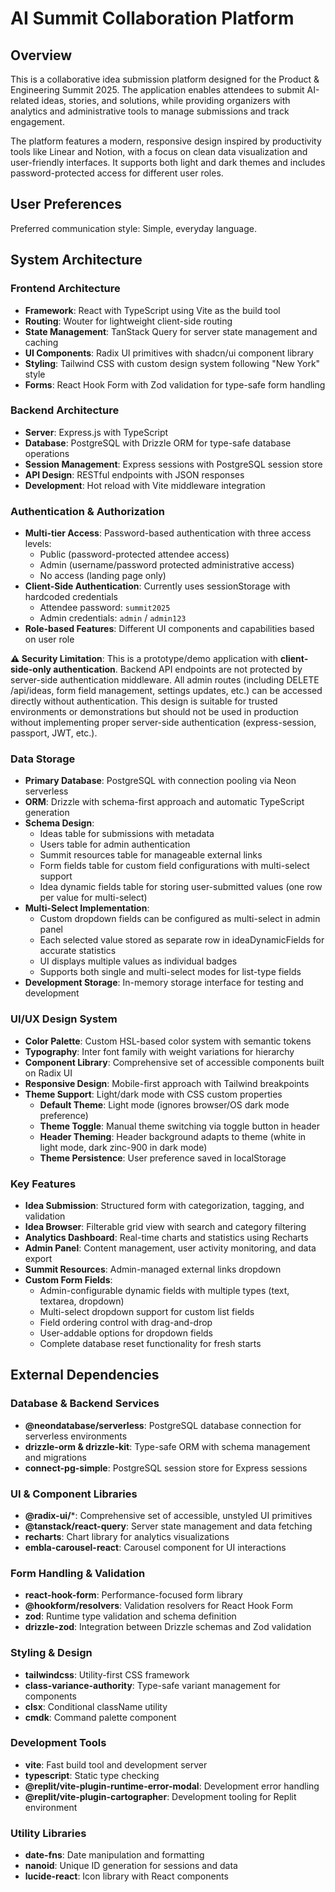 # AI Summit Collaboration Platform

## Overview

This is a collaborative idea submission platform designed for the Product & Engineering Summit 2025. The application enables attendees to submit AI-related ideas, stories, and solutions, while providing organizers with analytics and administrative tools to manage submissions and track engagement.

The platform features a modern, responsive design inspired by productivity tools like Linear and Notion, with a focus on clean data visualization and user-friendly interfaces. It supports both light and dark themes and includes password-protected access for different user roles.

## User Preferences

Preferred communication style: Simple, everyday language.

## System Architecture

### Frontend Architecture
- **Framework**: React with TypeScript using Vite as the build tool
- **Routing**: Wouter for lightweight client-side routing
- **State Management**: TanStack Query for server state management and caching
- **UI Components**: Radix UI primitives with shadcn/ui component library
- **Styling**: Tailwind CSS with custom design system following "New York" style
- **Forms**: React Hook Form with Zod validation for type-safe form handling

### Backend Architecture
- **Server**: Express.js with TypeScript
- **Database**: PostgreSQL with Drizzle ORM for type-safe database operations
- **Session Management**: Express sessions with PostgreSQL session store
- **API Design**: RESTful endpoints with JSON responses
- **Development**: Hot reload with Vite middleware integration

### Authentication & Authorization
- **Multi-tier Access**: Password-based authentication with three access levels:
  - Public (password-protected attendee access)
  - Admin (username/password protected administrative access)
  - No access (landing page only)
- **Client-Side Authentication**: Currently uses sessionStorage with hardcoded credentials
  - Attendee password: `summit2025`
  - Admin credentials: `admin` / `admin123`
- **Role-based Features**: Different UI components and capabilities based on user role

**⚠️ Security Limitation**: This is a prototype/demo application with **client-side-only authentication**. Backend API endpoints are not protected by server-side authentication middleware. All admin routes (including DELETE /api/ideas, form field management, settings updates, etc.) can be accessed directly without authentication. This design is suitable for trusted environments or demonstrations but should not be used in production without implementing proper server-side authentication (express-session, passport, JWT, etc.).

### Data Storage
- **Primary Database**: PostgreSQL with connection pooling via Neon serverless
- **ORM**: Drizzle with schema-first approach and automatic TypeScript generation
- **Schema Design**: 
  - Ideas table for submissions with metadata
  - Users table for admin authentication
  - Summit resources table for manageable external links
  - Form fields table for custom field configurations with multi-select support
  - Idea dynamic fields table for storing user-submitted values (one row per value for multi-select)
- **Multi-Select Implementation**: 
  - Custom dropdown fields can be configured as multi-select in admin panel
  - Each selected value stored as separate row in ideaDynamicFields for accurate statistics
  - UI displays multiple values as individual badges
  - Supports both single and multi-select modes for list-type fields
- **Development Storage**: In-memory storage interface for testing and development

### UI/UX Design System
- **Color Palette**: Custom HSL-based color system with semantic tokens
- **Typography**: Inter font family with weight variations for hierarchy
- **Component Library**: Comprehensive set of accessible components built on Radix UI
- **Responsive Design**: Mobile-first approach with Tailwind breakpoints
- **Theme Support**: Light/dark mode with CSS custom properties
  - **Default Theme**: Light mode (ignores browser/OS dark mode preference)
  - **Theme Toggle**: Manual theme switching via toggle button in header
  - **Header Theming**: Header background adapts to theme (white in light mode, dark zinc-900 in dark mode)
  - **Theme Persistence**: User preference saved in localStorage

### Key Features
- **Idea Submission**: Structured form with categorization, tagging, and validation
- **Idea Browser**: Filterable grid view with search and category filtering
- **Analytics Dashboard**: Real-time charts and statistics using Recharts
- **Admin Panel**: Content management, user activity monitoring, and data export
- **Summit Resources**: Admin-managed external links dropdown
- **Custom Form Fields**: 
  - Admin-configurable dynamic fields with multiple types (text, textarea, dropdown)
  - Multi-select dropdown support for custom list fields
  - Field ordering control with drag-and-drop
  - User-addable options for dropdown fields
  - Complete database reset functionality for fresh starts

## External Dependencies

### Database & Backend Services
- **@neondatabase/serverless**: PostgreSQL database connection for serverless environments
- **drizzle-orm & drizzle-kit**: Type-safe ORM with schema management and migrations
- **connect-pg-simple**: PostgreSQL session store for Express sessions

### UI & Component Libraries
- **@radix-ui/***: Comprehensive set of accessible, unstyled UI primitives
- **@tanstack/react-query**: Server state management and data fetching
- **recharts**: Chart library for analytics visualizations
- **embla-carousel-react**: Carousel component for UI interactions

### Form Handling & Validation
- **react-hook-form**: Performance-focused form library
- **@hookform/resolvers**: Validation resolvers for React Hook Form
- **zod**: Runtime type validation and schema definition
- **drizzle-zod**: Integration between Drizzle schemas and Zod validation

### Styling & Design
- **tailwindcss**: Utility-first CSS framework
- **class-variance-authority**: Type-safe variant management for components
- **clsx**: Conditional className utility
- **cmdk**: Command palette component

### Development Tools
- **vite**: Fast build tool and development server
- **typescript**: Static type checking
- **@replit/vite-plugin-runtime-error-modal**: Development error handling
- **@replit/vite-plugin-cartographer**: Development tooling for Replit environment

### Utility Libraries
- **date-fns**: Date manipulation and formatting
- **nanoid**: Unique ID generation for sessions and data
- **lucide-react**: Icon library with React components
